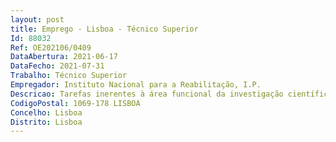 ```yaml
--- 
layout: post
title: Emprego - Lisboa - Técnico Superior
Id: 88032
Ref: OE202106/0409
DataAbertura: 2021-06-17
DataFecho: 2021-07-31
Trabalho: Técnico Superior
Empregador: Instituto Nacional para a Reabilitação, I.P.
Descricao: Tarefas inerentes à área funcional da investigação científica, na área da deficiência e direitos, conceção, acompanhamento e avaliação de projetos, funções exercidas com responsabilidade e autonomia técnica, elaboração de pareceres e projetos com graus de complexidade e execução de nível 3, e outras atividades técnicas consubstanciadas, designadamente, nas seguintes competências A  Competências a) elaborar pareceres técnicos na área da prevenção, habilitação, reabilitação e participação das pessoas com deficiência ou incapacidade.b) conceção, acompanhamento e avaliação de Planos de formação na área da deficiência, inclusão, e participação social c) desenvolver e acompanhar iniciativas no âmbito da investigação e certificação da formação e qualificação realizada na área da deficiência d) Colaborar no desenvolvimento da área da deficiência, designadamente na conceção, acompanhamento e avaliação de recursos inovadores em suporte multiformato f) Transversais ou genéricas designadamente, espírito de iniciativa, perseverança, criatividade, sentido de organização, espírito critico, perceção e inter perceção nas relações pessoais e preocupação e solicitude em relação aos integrantes da equipa multidisciplinar g) Detentor de bons conhecimentos e experiência ao nível das metodologias de investigação científica, análise e tratamento de dados estatísticos, bem como análises de natureza qualitativa.h) Facilidade de comunicação e relacionamento interpessoal 
CodigoPostal: 1069-178 LISBOA
Concelho: Lisboa
Distrito: Lisboa
--- 
```

